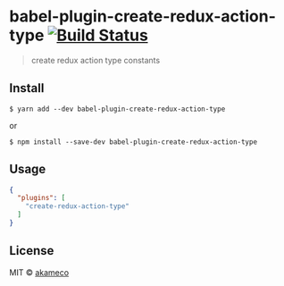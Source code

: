 # babel-plugin-create-redux-action-type [![Build Status](https://travis-ci.org/akameco/babel-plugin-create-redux-action-type.svg?branch=master)](https://travis-ci.org/akameco/babel-plugin-create-redux-action-type)

> create redux action type constants


## Install
```
$ yarn add --dev babel-plugin-create-redux-action-type
```

or

```
$ npm install --save-dev babel-plugin-create-redux-action-type
```

## Usage

```json
{
  "plugins": [
    "create-redux-action-type"
  ]
}
```

## License

MIT © [akameco](http://akameco.github.io)
